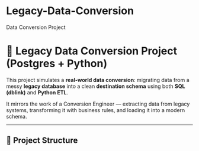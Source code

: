 # Legacy-Data-Conversion
Data Conversion Project

# 🐘 Legacy Data Conversion Project (Postgres + Python)

This project simulates a **real-world data conversion**: migrating data from a messy **legacy database** into a clean **destination schema** using both **SQL (dblink)** and **Python ETL**.

It mirrors the work of a Conversion Engineer — extracting data from legacy systems, transforming it with business rules, and loading it into a modern schema. 

---

## 📂 Project Structure

